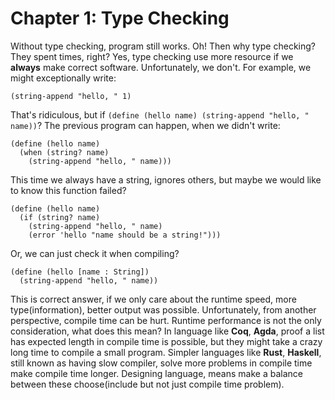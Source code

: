 # Chapter 1: Type Checking

Without type checking, program still works. Oh! Then why type checking? They spent times, right? Yes, type checking use more resource if we **always** make correct software. Unfortunately, we don't. For example, we might exceptionally write:

```racket
(string-append "hello, " 1)
```

That's ridiculous, but if `(define (hello name) (string-append "hello, " name))`? The previous program can happen, when we didn't write:

```racket
(define (hello name)
  (when (string? name)
    (string-append "hello, " name)))
```

This time we always have a string, ignores others, but maybe we would like to know this function failed?

```racket
(define (hello name)
  (if (string? name)
    (string-append "hello, " name)
    (error 'hello "name should be a string!")))
```

Or, we can just check it when compiling?

```racket
(define (hello [name : String])
  (string-append "hello, " name))
```

This is correct answer, if we only care about the runtime speed, more type(information), better output was possible. Unfortunately, from another perspective, compile time can be hurt. Runtime performance is not the only consideration, what does this mean? In language like **Coq**, **Agda**, proof a list has expected length in compile time is possible, but they might take a crazy long time to compile a small program. Simpler languages like **Rust**, **Haskell**, still known as having slow compiler, solve more problems in compile time make compile time longer. Designing language, means make a balance between these choose(include but not just compile time problem).

